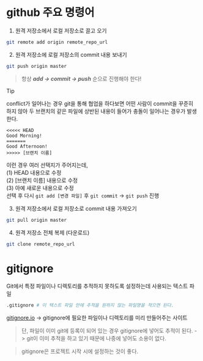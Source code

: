 # github 주요 명령어

1. 원격 저장소에서 로컬 저장소로 끌고 오기
```bash
git remote add origin remote_repo_url
```

2. 원격 저장소에 로컬 저장소의 commit 내용 보내기
```bash
git push origin master
```
> 항상 ***add -> commit -> push*** 순으로 진행해야 한다!

>[!TIP]
>conflict가 일어나는 경우
>git을 통해 협업을 하다보면 어떤 사람이 commit을 꾸준히 하지 않아 두 브랜치의 같은 파일에 상반된 내용이 들어가 충돌이 일어나는 경우가 발생한다.
>```
> <<<<< HEAD
> Good Morning!
> =======
> Good Afternoon!
> >>>>> [브랜치 이름]
>```
>이런 경우 여러 선택지가 주어지는데,  
>(1) HEAD 내용으로 수정  
>(2) [브랜치 이름] 내용으로 수정  
>(3) 아예 새로운 내용으로 수정  
>선택 후 다시 `git add [변경 파일]` 후 `git commit` -> `git push` 진행
  

3. 원격 저장소에서 로컬 저장소로 commit 내용 가져오기
```bash
git pull origin master
```

4. 원격 저장소 전체 복제 (다운로드)
```bash
git clone remote_repo_url
```

# gitignore
Git에서 특정 파일이나 디렉토리를 추적하지 못하도록 설정하는데 사용되는 텍스트 파일
```bash
.gitignore # 이 텍스트 파일 안에 추적을 원하지 않는 파일명을 적으면 된다.
```
[gitignore.io](https://gitignore.io) -> gitignore에 필요한 파일이나 디렉토리를 미리 만들어주는 사이트

> 단, 파일이 이미 git에 등록이 되어 있는 경우 gitignore에 넣어도 추적이 된다. -> git이 이미 추적을 하고 있기 때문에 나중에 넣어도 소용이 없다.

> gitignore은 프로젝트 시작 시에 설정하는 것이 좋다.
